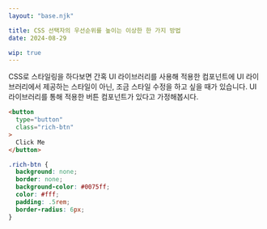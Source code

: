 ```yaml
---
layout: "base.njk"

title: CSS 선택자의 우선순위를 높이는 이상한 한 가지 방법
date: 2024-08-29

wip: true
---
```


CSS로 스타일링을 하다보면 간혹 UI 라이브러리를 사용해 적용한 컴포넌트에 UI 라이브러리에서 제공하는 스타일이 아닌, 조금 스타일 수정을 하고 싶을 때가 있습니다.
UI 라이브러리를 통해 적용한 버튼 컴포넌트가 있다고 가정해봅시다.

```html
<button 
  type="button"
  class="rich-btn"
>
  Click Me
</button>
```

```css
.rich-btn {
  background: none;
  border: none;
  background-color: #0075ff;
  color: #fff;
  padding: .5rem;
  border-radius: 6px;
}
```
